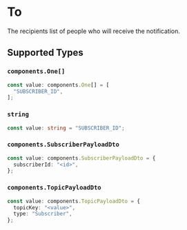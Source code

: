 # To

The recipients list of people who will receive the notification.


## Supported Types

### `components.One[]`

```typescript
const value: components.One[] = [
  "SUBSCRIBER_ID",
];
```

### `string`

```typescript
const value: string = "SUBSCRIBER_ID";
```

### `components.SubscriberPayloadDto`

```typescript
const value: components.SubscriberPayloadDto = {
  subscriberId: "<id>",
};
```

### `components.TopicPayloadDto`

```typescript
const value: components.TopicPayloadDto = {
  topicKey: "<value>",
  type: "Subscriber",
};
```

